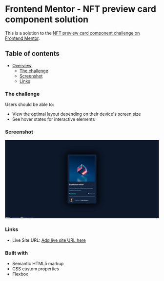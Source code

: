 # Frontend Mentor - NFT preview card component solution

This is a solution to the [NFT preview card component challenge on Frontend Mentor](https://www.frontendmentor.io/challenges/nft-preview-card-component-SbdUL_w0U).

## Table of contents

-   [Overview](#overview)
    -   [The challenge](#the-challenge)
    -   [Screenshot](#screenshot)
    -   [Links](#links)

### The challenge

Users should be able to:

-   View the optimal layout depending on their device's screen size
-   See hover states for interactive elements

### Screenshot

![](./screenshot.jpg)

### Links

-   Live Site URL: [Add live site URL here](https://mmm-marek.github.io/nft_preview_card_component/)

### Built with

-   Semantic HTML5 markup
-   CSS custom properties
-   Flexbox
